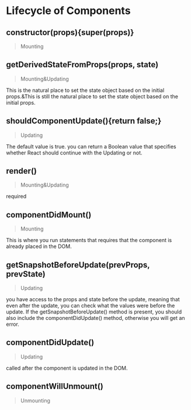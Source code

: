 # Lifecycle of Components

## constructor(props){super(props)}

>Mounting


## getDerivedStateFromProps(props, state)

>Mounting&Updating

This is the natural place to set the state object based on the initial props.&This is still the natural place to set the state object based on the initial props.


## shouldComponentUpdate(){return false;}
>Updating

The default value is true.  you can return a Boolean value that specifies whether React should continue with the Updating or not.
## render()
>Mounting&Updating

required

## componentDidMount()
>Mounting

This is where you run statements that requires that the component is already placed in the DOM.
## getSnapshotBeforeUpdate(prevProps, prevState)
>Updating

you have access to the props and state before the update, meaning that even after the update, you can check what the values were before the update. If the getSnapshotBeforeUpdate() method is present, you should also include the componentDidUpdate() method, otherwise you will get an error.
## componentDidUpdate()
>Updating  

called after the component is updated in the DOM.
## componentWillUnmount()
>Unmounting
